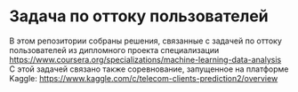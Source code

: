 # Задача по оттоку пользователей
В этом репозитории собраны решения, связанные с задачей по оттоку пользователей из дипломного проекта специализации https://www.coursera.org/specializations/machine-learning-data-analysis</br>
С этой задачей связано также соревнование, запущенное на платформе Kaggle: https://www.kaggle.com/c/telecom-clients-prediction2/overview</br>
